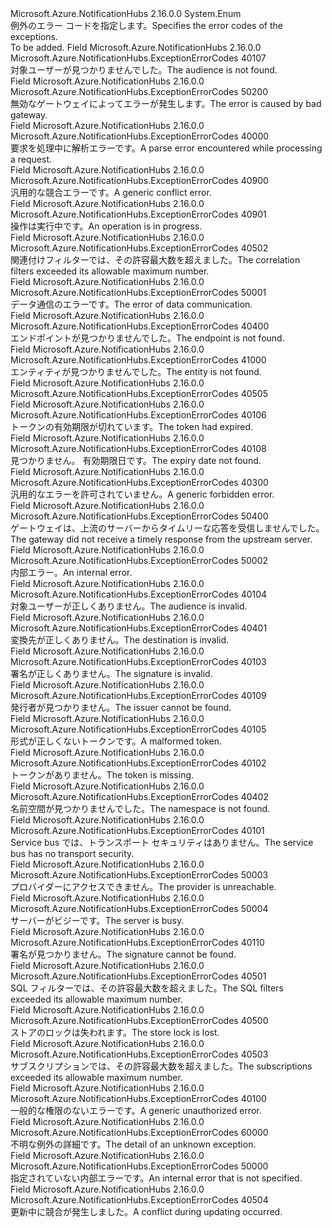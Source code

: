 <Type Name="ExceptionErrorCodes" FullName="Microsoft.Azure.NotificationHubs.ExceptionErrorCodes">
  <TypeSignature Language="C#" Value="public enum ExceptionErrorCodes" />
  <TypeSignature Language="ILAsm" Value=".class public auto ansi sealed ExceptionErrorCodes extends System.Enum" />
  <TypeSignature Language="DocId" Value="T:Microsoft.Azure.NotificationHubs.ExceptionErrorCodes" />
  <TypeSignature Language="VB.NET" Value="Public Enum ExceptionErrorCodes" />
  <TypeSignature Language="F#" Value="type ExceptionErrorCodes = " />
  <AssemblyInfo>
    <AssemblyName>Microsoft.Azure.NotificationHubs</AssemblyName>
    <AssemblyVersion>2.16.0.0</AssemblyVersion>
  </AssemblyInfo>
  <Base>
    <BaseTypeName>System.Enum</BaseTypeName>
  </Base>
  <Docs>
    <summary><span data-ttu-id="832f4-101">例外のエラー コードを指定します。</span><span class="sxs-lookup"><span data-stu-id="832f4-101">Specifies the error codes of the exceptions.</span></span></summary>
    <remarks>To be added.</remarks>
  </Docs>
  <Members>
    <Member MemberName="AudienceNotFound">
      <MemberSignature Language="C#" Value="AudienceNotFound" />
      <MemberSignature Language="ILAsm" Value=".field public static literal valuetype Microsoft.Azure.NotificationHubs.ExceptionErrorCodes AudienceNotFound = int32(40107)" />
      <MemberSignature Language="DocId" Value="F:Microsoft.Azure.NotificationHubs.ExceptionErrorCodes.AudienceNotFound" />
      <MemberSignature Language="VB.NET" Value="AudienceNotFound" />
      <MemberSignature Language="F#" Value="AudienceNotFound = 40107" Usage="Microsoft.Azure.NotificationHubs.ExceptionErrorCodes.AudienceNotFound" />
      <MemberType>Field</MemberType>
      <AssemblyInfo>
        <AssemblyName>Microsoft.Azure.NotificationHubs</AssemblyName>
        <AssemblyVersion>2.16.0.0</AssemblyVersion>
      </AssemblyInfo>
      <ReturnValue>
        <ReturnType>Microsoft.Azure.NotificationHubs.ExceptionErrorCodes</ReturnType>
      </ReturnValue>
      <MemberValue>40107</MemberValue>
      <Docs>
        <summary><span data-ttu-id="832f4-102">対象ユーザーが見つかりませんでした。</span><span class="sxs-lookup"><span data-stu-id="832f4-102">The audience is not found.</span></span></summary>
      </Docs>
    </Member>
    <Member MemberName="BadGatewayFailure">
      <MemberSignature Language="C#" Value="BadGatewayFailure" />
      <MemberSignature Language="ILAsm" Value=".field public static literal valuetype Microsoft.Azure.NotificationHubs.ExceptionErrorCodes BadGatewayFailure = int32(50200)" />
      <MemberSignature Language="DocId" Value="F:Microsoft.Azure.NotificationHubs.ExceptionErrorCodes.BadGatewayFailure" />
      <MemberSignature Language="VB.NET" Value="BadGatewayFailure" />
      <MemberSignature Language="F#" Value="BadGatewayFailure = 50200" Usage="Microsoft.Azure.NotificationHubs.ExceptionErrorCodes.BadGatewayFailure" />
      <MemberType>Field</MemberType>
      <AssemblyInfo>
        <AssemblyName>Microsoft.Azure.NotificationHubs</AssemblyName>
        <AssemblyVersion>2.16.0.0</AssemblyVersion>
      </AssemblyInfo>
      <ReturnValue>
        <ReturnType>Microsoft.Azure.NotificationHubs.ExceptionErrorCodes</ReturnType>
      </ReturnValue>
      <MemberValue>50200</MemberValue>
      <Docs>
        <summary><span data-ttu-id="832f4-103">無効なゲートウェイによってエラーが発生します。</span><span class="sxs-lookup"><span data-stu-id="832f4-103">The error is caused by bad gateway.</span></span></summary>
      </Docs>
    </Member>
    <Member MemberName="BadRequest">
      <MemberSignature Language="C#" Value="BadRequest" />
      <MemberSignature Language="ILAsm" Value=".field public static literal valuetype Microsoft.Azure.NotificationHubs.ExceptionErrorCodes BadRequest = int32(40000)" />
      <MemberSignature Language="DocId" Value="F:Microsoft.Azure.NotificationHubs.ExceptionErrorCodes.BadRequest" />
      <MemberSignature Language="VB.NET" Value="BadRequest" />
      <MemberSignature Language="F#" Value="BadRequest = 40000" Usage="Microsoft.Azure.NotificationHubs.ExceptionErrorCodes.BadRequest" />
      <MemberType>Field</MemberType>
      <AssemblyInfo>
        <AssemblyName>Microsoft.Azure.NotificationHubs</AssemblyName>
        <AssemblyVersion>2.16.0.0</AssemblyVersion>
      </AssemblyInfo>
      <ReturnValue>
        <ReturnType>Microsoft.Azure.NotificationHubs.ExceptionErrorCodes</ReturnType>
      </ReturnValue>
      <MemberValue>40000</MemberValue>
      <Docs>
        <summary><span data-ttu-id="832f4-104">要求を処理中に解析エラーです。</span><span class="sxs-lookup"><span data-stu-id="832f4-104">A parse error encountered while processing a request.</span></span></summary>
      </Docs>
    </Member>
    <Member MemberName="ConflictGeneric">
      <MemberSignature Language="C#" Value="ConflictGeneric" />
      <MemberSignature Language="ILAsm" Value=".field public static literal valuetype Microsoft.Azure.NotificationHubs.ExceptionErrorCodes ConflictGeneric = int32(40900)" />
      <MemberSignature Language="DocId" Value="F:Microsoft.Azure.NotificationHubs.ExceptionErrorCodes.ConflictGeneric" />
      <MemberSignature Language="VB.NET" Value="ConflictGeneric" />
      <MemberSignature Language="F#" Value="ConflictGeneric = 40900" Usage="Microsoft.Azure.NotificationHubs.ExceptionErrorCodes.ConflictGeneric" />
      <MemberType>Field</MemberType>
      <AssemblyInfo>
        <AssemblyName>Microsoft.Azure.NotificationHubs</AssemblyName>
        <AssemblyVersion>2.16.0.0</AssemblyVersion>
      </AssemblyInfo>
      <ReturnValue>
        <ReturnType>Microsoft.Azure.NotificationHubs.ExceptionErrorCodes</ReturnType>
      </ReturnValue>
      <MemberValue>40900</MemberValue>
      <Docs>
        <summary><span data-ttu-id="832f4-105">汎用的な競合エラーです。</span><span class="sxs-lookup"><span data-stu-id="832f4-105">A generic conflict error.</span></span></summary>
      </Docs>
    </Member>
    <Member MemberName="ConflictOperationInProgress">
      <MemberSignature Language="C#" Value="ConflictOperationInProgress" />
      <MemberSignature Language="ILAsm" Value=".field public static literal valuetype Microsoft.Azure.NotificationHubs.ExceptionErrorCodes ConflictOperationInProgress = int32(40901)" />
      <MemberSignature Language="DocId" Value="F:Microsoft.Azure.NotificationHubs.ExceptionErrorCodes.ConflictOperationInProgress" />
      <MemberSignature Language="VB.NET" Value="ConflictOperationInProgress" />
      <MemberSignature Language="F#" Value="ConflictOperationInProgress = 40901" Usage="Microsoft.Azure.NotificationHubs.ExceptionErrorCodes.ConflictOperationInProgress" />
      <MemberType>Field</MemberType>
      <AssemblyInfo>
        <AssemblyName>Microsoft.Azure.NotificationHubs</AssemblyName>
        <AssemblyVersion>2.16.0.0</AssemblyVersion>
      </AssemblyInfo>
      <ReturnValue>
        <ReturnType>Microsoft.Azure.NotificationHubs.ExceptionErrorCodes</ReturnType>
      </ReturnValue>
      <MemberValue>40901</MemberValue>
      <Docs>
        <summary><span data-ttu-id="832f4-106">操作は実行中です。</span><span class="sxs-lookup"><span data-stu-id="832f4-106">An operation is in progress.</span></span></summary>
      </Docs>
    </Member>
    <Member MemberName="CorrelationFiltersExceeded">
      <MemberSignature Language="C#" Value="CorrelationFiltersExceeded" />
      <MemberSignature Language="ILAsm" Value=".field public static literal valuetype Microsoft.Azure.NotificationHubs.ExceptionErrorCodes CorrelationFiltersExceeded = int32(40502)" />
      <MemberSignature Language="DocId" Value="F:Microsoft.Azure.NotificationHubs.ExceptionErrorCodes.CorrelationFiltersExceeded" />
      <MemberSignature Language="VB.NET" Value="CorrelationFiltersExceeded" />
      <MemberSignature Language="F#" Value="CorrelationFiltersExceeded = 40502" Usage="Microsoft.Azure.NotificationHubs.ExceptionErrorCodes.CorrelationFiltersExceeded" />
      <MemberType>Field</MemberType>
      <AssemblyInfo>
        <AssemblyName>Microsoft.Azure.NotificationHubs</AssemblyName>
        <AssemblyVersion>2.16.0.0</AssemblyVersion>
      </AssemblyInfo>
      <ReturnValue>
        <ReturnType>Microsoft.Azure.NotificationHubs.ExceptionErrorCodes</ReturnType>
      </ReturnValue>
      <MemberValue>40502</MemberValue>
      <Docs>
        <summary><span data-ttu-id="832f4-107">関連付けフィルターでは、その許容最大数を超えました。</span><span class="sxs-lookup"><span data-stu-id="832f4-107">The correlation filters exceeded its allowable maximum number.</span></span></summary>
      </Docs>
    </Member>
    <Member MemberName="DataCommunicationError">
      <MemberSignature Language="C#" Value="DataCommunicationError" />
      <MemberSignature Language="ILAsm" Value=".field public static literal valuetype Microsoft.Azure.NotificationHubs.ExceptionErrorCodes DataCommunicationError = int32(50001)" />
      <MemberSignature Language="DocId" Value="F:Microsoft.Azure.NotificationHubs.ExceptionErrorCodes.DataCommunicationError" />
      <MemberSignature Language="VB.NET" Value="DataCommunicationError" />
      <MemberSignature Language="F#" Value="DataCommunicationError = 50001" Usage="Microsoft.Azure.NotificationHubs.ExceptionErrorCodes.DataCommunicationError" />
      <MemberType>Field</MemberType>
      <AssemblyInfo>
        <AssemblyName>Microsoft.Azure.NotificationHubs</AssemblyName>
        <AssemblyVersion>2.16.0.0</AssemblyVersion>
      </AssemblyInfo>
      <ReturnValue>
        <ReturnType>Microsoft.Azure.NotificationHubs.ExceptionErrorCodes</ReturnType>
      </ReturnValue>
      <MemberValue>50001</MemberValue>
      <Docs>
        <summary><span data-ttu-id="832f4-108">データ通信のエラーです。</span><span class="sxs-lookup"><span data-stu-id="832f4-108">The error of data communication.</span></span></summary>
      </Docs>
    </Member>
    <Member MemberName="EndpointNotFound">
      <MemberSignature Language="C#" Value="EndpointNotFound" />
      <MemberSignature Language="ILAsm" Value=".field public static literal valuetype Microsoft.Azure.NotificationHubs.ExceptionErrorCodes EndpointNotFound = int32(40400)" />
      <MemberSignature Language="DocId" Value="F:Microsoft.Azure.NotificationHubs.ExceptionErrorCodes.EndpointNotFound" />
      <MemberSignature Language="VB.NET" Value="EndpointNotFound" />
      <MemberSignature Language="F#" Value="EndpointNotFound = 40400" Usage="Microsoft.Azure.NotificationHubs.ExceptionErrorCodes.EndpointNotFound" />
      <MemberType>Field</MemberType>
      <AssemblyInfo>
        <AssemblyName>Microsoft.Azure.NotificationHubs</AssemblyName>
        <AssemblyVersion>2.16.0.0</AssemblyVersion>
      </AssemblyInfo>
      <ReturnValue>
        <ReturnType>Microsoft.Azure.NotificationHubs.ExceptionErrorCodes</ReturnType>
      </ReturnValue>
      <MemberValue>40400</MemberValue>
      <Docs>
        <summary><span data-ttu-id="832f4-109">エンドポイントが見つかりませんでした。</span><span class="sxs-lookup"><span data-stu-id="832f4-109">The endpoint is not found.</span></span></summary>
      </Docs>
    </Member>
    <Member MemberName="EntityGone">
      <MemberSignature Language="C#" Value="EntityGone" />
      <MemberSignature Language="ILAsm" Value=".field public static literal valuetype Microsoft.Azure.NotificationHubs.ExceptionErrorCodes EntityGone = int32(41000)" />
      <MemberSignature Language="DocId" Value="F:Microsoft.Azure.NotificationHubs.ExceptionErrorCodes.EntityGone" />
      <MemberSignature Language="VB.NET" Value="EntityGone" />
      <MemberSignature Language="F#" Value="EntityGone = 41000" Usage="Microsoft.Azure.NotificationHubs.ExceptionErrorCodes.EntityGone" />
      <MemberType>Field</MemberType>
      <AssemblyInfo>
        <AssemblyName>Microsoft.Azure.NotificationHubs</AssemblyName>
        <AssemblyVersion>2.16.0.0</AssemblyVersion>
      </AssemblyInfo>
      <ReturnValue>
        <ReturnType>Microsoft.Azure.NotificationHubs.ExceptionErrorCodes</ReturnType>
      </ReturnValue>
      <MemberValue>41000</MemberValue>
      <Docs>
        <summary><span data-ttu-id="832f4-110">エンティティが見つかりませんでした。</span><span class="sxs-lookup"><span data-stu-id="832f4-110">The entity is not found.</span></span></summary>
      </Docs>
    </Member>
    <Member MemberName="EventHubAtFullCapacity">
      <MemberSignature Language="C#" Value="EventHubAtFullCapacity" />
      <MemberSignature Language="ILAsm" Value=".field public static literal valuetype Microsoft.Azure.NotificationHubs.ExceptionErrorCodes EventHubAtFullCapacity = int32(40505)" />
      <MemberSignature Language="DocId" Value="F:Microsoft.Azure.NotificationHubs.ExceptionErrorCodes.EventHubAtFullCapacity" />
      <MemberSignature Language="VB.NET" Value="EventHubAtFullCapacity" />
      <MemberSignature Language="F#" Value="EventHubAtFullCapacity = 40505" Usage="Microsoft.Azure.NotificationHubs.ExceptionErrorCodes.EventHubAtFullCapacity" />
      <MemberType>Field</MemberType>
      <AssemblyInfo>
        <AssemblyName>Microsoft.Azure.NotificationHubs</AssemblyName>
        <AssemblyVersion>2.16.0.0</AssemblyVersion>
      </AssemblyInfo>
      <ReturnValue>
        <ReturnType>Microsoft.Azure.NotificationHubs.ExceptionErrorCodes</ReturnType>
      </ReturnValue>
      <MemberValue>40505</MemberValue>
      <Docs>
        <summary />
      </Docs>
    </Member>
    <Member MemberName="ExpiredToken">
      <MemberSignature Language="C#" Value="ExpiredToken" />
      <MemberSignature Language="ILAsm" Value=".field public static literal valuetype Microsoft.Azure.NotificationHubs.ExceptionErrorCodes ExpiredToken = int32(40106)" />
      <MemberSignature Language="DocId" Value="F:Microsoft.Azure.NotificationHubs.ExceptionErrorCodes.ExpiredToken" />
      <MemberSignature Language="VB.NET" Value="ExpiredToken" />
      <MemberSignature Language="F#" Value="ExpiredToken = 40106" Usage="Microsoft.Azure.NotificationHubs.ExceptionErrorCodes.ExpiredToken" />
      <MemberType>Field</MemberType>
      <AssemblyInfo>
        <AssemblyName>Microsoft.Azure.NotificationHubs</AssemblyName>
        <AssemblyVersion>2.16.0.0</AssemblyVersion>
      </AssemblyInfo>
      <ReturnValue>
        <ReturnType>Microsoft.Azure.NotificationHubs.ExceptionErrorCodes</ReturnType>
      </ReturnValue>
      <MemberValue>40106</MemberValue>
      <Docs>
        <summary><span data-ttu-id="832f4-111">トークンの有効期限が切れています。</span><span class="sxs-lookup"><span data-stu-id="832f4-111">The token had expired.</span></span></summary>
      </Docs>
    </Member>
    <Member MemberName="ExpiresOnNotFound">
      <MemberSignature Language="C#" Value="ExpiresOnNotFound" />
      <MemberSignature Language="ILAsm" Value=".field public static literal valuetype Microsoft.Azure.NotificationHubs.ExceptionErrorCodes ExpiresOnNotFound = int32(40108)" />
      <MemberSignature Language="DocId" Value="F:Microsoft.Azure.NotificationHubs.ExceptionErrorCodes.ExpiresOnNotFound" />
      <MemberSignature Language="VB.NET" Value="ExpiresOnNotFound" />
      <MemberSignature Language="F#" Value="ExpiresOnNotFound = 40108" Usage="Microsoft.Azure.NotificationHubs.ExceptionErrorCodes.ExpiresOnNotFound" />
      <MemberType>Field</MemberType>
      <AssemblyInfo>
        <AssemblyName>Microsoft.Azure.NotificationHubs</AssemblyName>
        <AssemblyVersion>2.16.0.0</AssemblyVersion>
      </AssemblyInfo>
      <ReturnValue>
        <ReturnType>Microsoft.Azure.NotificationHubs.ExceptionErrorCodes</ReturnType>
      </ReturnValue>
      <MemberValue>40108</MemberValue>
      <Docs>
        <summary><span data-ttu-id="832f4-112">見つかりません。 有効期限日です。</span><span class="sxs-lookup"><span data-stu-id="832f4-112">The expiry date not found.</span></span></summary>
      </Docs>
    </Member>
    <Member MemberName="ForbiddenGeneric">
      <MemberSignature Language="C#" Value="ForbiddenGeneric" />
      <MemberSignature Language="ILAsm" Value=".field public static literal valuetype Microsoft.Azure.NotificationHubs.ExceptionErrorCodes ForbiddenGeneric = int32(40300)" />
      <MemberSignature Language="DocId" Value="F:Microsoft.Azure.NotificationHubs.ExceptionErrorCodes.ForbiddenGeneric" />
      <MemberSignature Language="VB.NET" Value="ForbiddenGeneric" />
      <MemberSignature Language="F#" Value="ForbiddenGeneric = 40300" Usage="Microsoft.Azure.NotificationHubs.ExceptionErrorCodes.ForbiddenGeneric" />
      <MemberType>Field</MemberType>
      <AssemblyInfo>
        <AssemblyName>Microsoft.Azure.NotificationHubs</AssemblyName>
        <AssemblyVersion>2.16.0.0</AssemblyVersion>
      </AssemblyInfo>
      <ReturnValue>
        <ReturnType>Microsoft.Azure.NotificationHubs.ExceptionErrorCodes</ReturnType>
      </ReturnValue>
      <MemberValue>40300</MemberValue>
      <Docs>
        <summary><span data-ttu-id="832f4-113">汎用的なエラーを許可されていません。</span><span class="sxs-lookup"><span data-stu-id="832f4-113">A generic forbidden error.</span></span></summary>
      </Docs>
    </Member>
    <Member MemberName="GatewayTimeoutFailure">
      <MemberSignature Language="C#" Value="GatewayTimeoutFailure" />
      <MemberSignature Language="ILAsm" Value=".field public static literal valuetype Microsoft.Azure.NotificationHubs.ExceptionErrorCodes GatewayTimeoutFailure = int32(50400)" />
      <MemberSignature Language="DocId" Value="F:Microsoft.Azure.NotificationHubs.ExceptionErrorCodes.GatewayTimeoutFailure" />
      <MemberSignature Language="VB.NET" Value="GatewayTimeoutFailure" />
      <MemberSignature Language="F#" Value="GatewayTimeoutFailure = 50400" Usage="Microsoft.Azure.NotificationHubs.ExceptionErrorCodes.GatewayTimeoutFailure" />
      <MemberType>Field</MemberType>
      <AssemblyInfo>
        <AssemblyName>Microsoft.Azure.NotificationHubs</AssemblyName>
        <AssemblyVersion>2.16.0.0</AssemblyVersion>
      </AssemblyInfo>
      <ReturnValue>
        <ReturnType>Microsoft.Azure.NotificationHubs.ExceptionErrorCodes</ReturnType>
      </ReturnValue>
      <MemberValue>50400</MemberValue>
      <Docs>
        <summary><span data-ttu-id="832f4-114">ゲートウェイは、上流のサーバーからタイムリーな応答を受信しませんでした。</span><span class="sxs-lookup"><span data-stu-id="832f4-114">The gateway did not receive a timely response from the upstream server.</span></span></summary>
      </Docs>
    </Member>
    <Member MemberName="InternalFailure">
      <MemberSignature Language="C#" Value="InternalFailure" />
      <MemberSignature Language="ILAsm" Value=".field public static literal valuetype Microsoft.Azure.NotificationHubs.ExceptionErrorCodes InternalFailure = int32(50002)" />
      <MemberSignature Language="DocId" Value="F:Microsoft.Azure.NotificationHubs.ExceptionErrorCodes.InternalFailure" />
      <MemberSignature Language="VB.NET" Value="InternalFailure" />
      <MemberSignature Language="F#" Value="InternalFailure = 50002" Usage="Microsoft.Azure.NotificationHubs.ExceptionErrorCodes.InternalFailure" />
      <MemberType>Field</MemberType>
      <AssemblyInfo>
        <AssemblyName>Microsoft.Azure.NotificationHubs</AssemblyName>
        <AssemblyVersion>2.16.0.0</AssemblyVersion>
      </AssemblyInfo>
      <ReturnValue>
        <ReturnType>Microsoft.Azure.NotificationHubs.ExceptionErrorCodes</ReturnType>
      </ReturnValue>
      <MemberValue>50002</MemberValue>
      <Docs>
        <summary><span data-ttu-id="832f4-115">内部エラー。</span><span class="sxs-lookup"><span data-stu-id="832f4-115">An internal error.</span></span></summary>
      </Docs>
    </Member>
    <Member MemberName="InvalidAudience">
      <MemberSignature Language="C#" Value="InvalidAudience" />
      <MemberSignature Language="ILAsm" Value=".field public static literal valuetype Microsoft.Azure.NotificationHubs.ExceptionErrorCodes InvalidAudience = int32(40104)" />
      <MemberSignature Language="DocId" Value="F:Microsoft.Azure.NotificationHubs.ExceptionErrorCodes.InvalidAudience" />
      <MemberSignature Language="VB.NET" Value="InvalidAudience" />
      <MemberSignature Language="F#" Value="InvalidAudience = 40104" Usage="Microsoft.Azure.NotificationHubs.ExceptionErrorCodes.InvalidAudience" />
      <MemberType>Field</MemberType>
      <AssemblyInfo>
        <AssemblyName>Microsoft.Azure.NotificationHubs</AssemblyName>
        <AssemblyVersion>2.16.0.0</AssemblyVersion>
      </AssemblyInfo>
      <ReturnValue>
        <ReturnType>Microsoft.Azure.NotificationHubs.ExceptionErrorCodes</ReturnType>
      </ReturnValue>
      <MemberValue>40104</MemberValue>
      <Docs>
        <summary><span data-ttu-id="832f4-116">対象ユーザーが正しくありません。</span><span class="sxs-lookup"><span data-stu-id="832f4-116">The audience is invalid.</span></span></summary>
      </Docs>
    </Member>
    <Member MemberName="InvalidDestination">
      <MemberSignature Language="C#" Value="InvalidDestination" />
      <MemberSignature Language="ILAsm" Value=".field public static literal valuetype Microsoft.Azure.NotificationHubs.ExceptionErrorCodes InvalidDestination = int32(40401)" />
      <MemberSignature Language="DocId" Value="F:Microsoft.Azure.NotificationHubs.ExceptionErrorCodes.InvalidDestination" />
      <MemberSignature Language="VB.NET" Value="InvalidDestination" />
      <MemberSignature Language="F#" Value="InvalidDestination = 40401" Usage="Microsoft.Azure.NotificationHubs.ExceptionErrorCodes.InvalidDestination" />
      <MemberType>Field</MemberType>
      <AssemblyInfo>
        <AssemblyName>Microsoft.Azure.NotificationHubs</AssemblyName>
        <AssemblyVersion>2.16.0.0</AssemblyVersion>
      </AssemblyInfo>
      <ReturnValue>
        <ReturnType>Microsoft.Azure.NotificationHubs.ExceptionErrorCodes</ReturnType>
      </ReturnValue>
      <MemberValue>40401</MemberValue>
      <Docs>
        <summary><span data-ttu-id="832f4-117">変換先が正しくありません。</span><span class="sxs-lookup"><span data-stu-id="832f4-117">The destination is invalid.</span></span></summary>
      </Docs>
    </Member>
    <Member MemberName="InvalidSignature">
      <MemberSignature Language="C#" Value="InvalidSignature" />
      <MemberSignature Language="ILAsm" Value=".field public static literal valuetype Microsoft.Azure.NotificationHubs.ExceptionErrorCodes InvalidSignature = int32(40103)" />
      <MemberSignature Language="DocId" Value="F:Microsoft.Azure.NotificationHubs.ExceptionErrorCodes.InvalidSignature" />
      <MemberSignature Language="VB.NET" Value="InvalidSignature" />
      <MemberSignature Language="F#" Value="InvalidSignature = 40103" Usage="Microsoft.Azure.NotificationHubs.ExceptionErrorCodes.InvalidSignature" />
      <MemberType>Field</MemberType>
      <AssemblyInfo>
        <AssemblyName>Microsoft.Azure.NotificationHubs</AssemblyName>
        <AssemblyVersion>2.16.0.0</AssemblyVersion>
      </AssemblyInfo>
      <ReturnValue>
        <ReturnType>Microsoft.Azure.NotificationHubs.ExceptionErrorCodes</ReturnType>
      </ReturnValue>
      <MemberValue>40103</MemberValue>
      <Docs>
        <summary><span data-ttu-id="832f4-118">署名が正しくありません。</span><span class="sxs-lookup"><span data-stu-id="832f4-118">The signature is invalid.</span></span></summary>
      </Docs>
    </Member>
    <Member MemberName="IssuerNotFound">
      <MemberSignature Language="C#" Value="IssuerNotFound" />
      <MemberSignature Language="ILAsm" Value=".field public static literal valuetype Microsoft.Azure.NotificationHubs.ExceptionErrorCodes IssuerNotFound = int32(40109)" />
      <MemberSignature Language="DocId" Value="F:Microsoft.Azure.NotificationHubs.ExceptionErrorCodes.IssuerNotFound" />
      <MemberSignature Language="VB.NET" Value="IssuerNotFound" />
      <MemberSignature Language="F#" Value="IssuerNotFound = 40109" Usage="Microsoft.Azure.NotificationHubs.ExceptionErrorCodes.IssuerNotFound" />
      <MemberType>Field</MemberType>
      <AssemblyInfo>
        <AssemblyName>Microsoft.Azure.NotificationHubs</AssemblyName>
        <AssemblyVersion>2.16.0.0</AssemblyVersion>
      </AssemblyInfo>
      <ReturnValue>
        <ReturnType>Microsoft.Azure.NotificationHubs.ExceptionErrorCodes</ReturnType>
      </ReturnValue>
      <MemberValue>40109</MemberValue>
      <Docs>
        <summary><span data-ttu-id="832f4-119">発行者が見つかりません。</span><span class="sxs-lookup"><span data-stu-id="832f4-119">The issuer cannot be found.</span></span></summary>
      </Docs>
    </Member>
    <Member MemberName="MalformedToken">
      <MemberSignature Language="C#" Value="MalformedToken" />
      <MemberSignature Language="ILAsm" Value=".field public static literal valuetype Microsoft.Azure.NotificationHubs.ExceptionErrorCodes MalformedToken = int32(40105)" />
      <MemberSignature Language="DocId" Value="F:Microsoft.Azure.NotificationHubs.ExceptionErrorCodes.MalformedToken" />
      <MemberSignature Language="VB.NET" Value="MalformedToken" />
      <MemberSignature Language="F#" Value="MalformedToken = 40105" Usage="Microsoft.Azure.NotificationHubs.ExceptionErrorCodes.MalformedToken" />
      <MemberType>Field</MemberType>
      <AssemblyInfo>
        <AssemblyName>Microsoft.Azure.NotificationHubs</AssemblyName>
        <AssemblyVersion>2.16.0.0</AssemblyVersion>
      </AssemblyInfo>
      <ReturnValue>
        <ReturnType>Microsoft.Azure.NotificationHubs.ExceptionErrorCodes</ReturnType>
      </ReturnValue>
      <MemberValue>40105</MemberValue>
      <Docs>
        <summary><span data-ttu-id="832f4-120">形式が正しくないトークンです。</span><span class="sxs-lookup"><span data-stu-id="832f4-120">A malformed token.</span></span></summary>
      </Docs>
    </Member>
    <Member MemberName="MissingToken">
      <MemberSignature Language="C#" Value="MissingToken" />
      <MemberSignature Language="ILAsm" Value=".field public static literal valuetype Microsoft.Azure.NotificationHubs.ExceptionErrorCodes MissingToken = int32(40102)" />
      <MemberSignature Language="DocId" Value="F:Microsoft.Azure.NotificationHubs.ExceptionErrorCodes.MissingToken" />
      <MemberSignature Language="VB.NET" Value="MissingToken" />
      <MemberSignature Language="F#" Value="MissingToken = 40102" Usage="Microsoft.Azure.NotificationHubs.ExceptionErrorCodes.MissingToken" />
      <MemberType>Field</MemberType>
      <AssemblyInfo>
        <AssemblyName>Microsoft.Azure.NotificationHubs</AssemblyName>
        <AssemblyVersion>2.16.0.0</AssemblyVersion>
      </AssemblyInfo>
      <ReturnValue>
        <ReturnType>Microsoft.Azure.NotificationHubs.ExceptionErrorCodes</ReturnType>
      </ReturnValue>
      <MemberValue>40102</MemberValue>
      <Docs>
        <summary><span data-ttu-id="832f4-121">トークンがありません。</span><span class="sxs-lookup"><span data-stu-id="832f4-121">The token is missing.</span></span></summary>
      </Docs>
    </Member>
    <Member MemberName="NamespaceNotFound">
      <MemberSignature Language="C#" Value="NamespaceNotFound" />
      <MemberSignature Language="ILAsm" Value=".field public static literal valuetype Microsoft.Azure.NotificationHubs.ExceptionErrorCodes NamespaceNotFound = int32(40402)" />
      <MemberSignature Language="DocId" Value="F:Microsoft.Azure.NotificationHubs.ExceptionErrorCodes.NamespaceNotFound" />
      <MemberSignature Language="VB.NET" Value="NamespaceNotFound" />
      <MemberSignature Language="F#" Value="NamespaceNotFound = 40402" Usage="Microsoft.Azure.NotificationHubs.ExceptionErrorCodes.NamespaceNotFound" />
      <MemberType>Field</MemberType>
      <AssemblyInfo>
        <AssemblyName>Microsoft.Azure.NotificationHubs</AssemblyName>
        <AssemblyVersion>2.16.0.0</AssemblyVersion>
      </AssemblyInfo>
      <ReturnValue>
        <ReturnType>Microsoft.Azure.NotificationHubs.ExceptionErrorCodes</ReturnType>
      </ReturnValue>
      <MemberValue>40402</MemberValue>
      <Docs>
        <summary><span data-ttu-id="832f4-122">名前空間が見つかりませんでした。</span><span class="sxs-lookup"><span data-stu-id="832f4-122">The namespace is not found.</span></span></summary>
      </Docs>
    </Member>
    <Member MemberName="NoTransportSecurity">
      <MemberSignature Language="C#" Value="NoTransportSecurity" />
      <MemberSignature Language="ILAsm" Value=".field public static literal valuetype Microsoft.Azure.NotificationHubs.ExceptionErrorCodes NoTransportSecurity = int32(40101)" />
      <MemberSignature Language="DocId" Value="F:Microsoft.Azure.NotificationHubs.ExceptionErrorCodes.NoTransportSecurity" />
      <MemberSignature Language="VB.NET" Value="NoTransportSecurity" />
      <MemberSignature Language="F#" Value="NoTransportSecurity = 40101" Usage="Microsoft.Azure.NotificationHubs.ExceptionErrorCodes.NoTransportSecurity" />
      <MemberType>Field</MemberType>
      <AssemblyInfo>
        <AssemblyName>Microsoft.Azure.NotificationHubs</AssemblyName>
        <AssemblyVersion>2.16.0.0</AssemblyVersion>
      </AssemblyInfo>
      <ReturnValue>
        <ReturnType>Microsoft.Azure.NotificationHubs.ExceptionErrorCodes</ReturnType>
      </ReturnValue>
      <MemberValue>40101</MemberValue>
      <Docs>
        <summary><span data-ttu-id="832f4-123">Service bus では、トランスポート セキュリティはありません。</span><span class="sxs-lookup"><span data-stu-id="832f4-123">The service bus has no transport security.</span></span></summary>
      </Docs>
    </Member>
    <Member MemberName="ProviderUnreachable">
      <MemberSignature Language="C#" Value="ProviderUnreachable" />
      <MemberSignature Language="ILAsm" Value=".field public static literal valuetype Microsoft.Azure.NotificationHubs.ExceptionErrorCodes ProviderUnreachable = int32(50003)" />
      <MemberSignature Language="DocId" Value="F:Microsoft.Azure.NotificationHubs.ExceptionErrorCodes.ProviderUnreachable" />
      <MemberSignature Language="VB.NET" Value="ProviderUnreachable" />
      <MemberSignature Language="F#" Value="ProviderUnreachable = 50003" Usage="Microsoft.Azure.NotificationHubs.ExceptionErrorCodes.ProviderUnreachable" />
      <MemberType>Field</MemberType>
      <AssemblyInfo>
        <AssemblyName>Microsoft.Azure.NotificationHubs</AssemblyName>
        <AssemblyVersion>2.16.0.0</AssemblyVersion>
      </AssemblyInfo>
      <ReturnValue>
        <ReturnType>Microsoft.Azure.NotificationHubs.ExceptionErrorCodes</ReturnType>
      </ReturnValue>
      <MemberValue>50003</MemberValue>
      <Docs>
        <summary><span data-ttu-id="832f4-124">プロバイダーにアクセスできません。</span><span class="sxs-lookup"><span data-stu-id="832f4-124">The provider is unreachable.</span></span></summary>
      </Docs>
    </Member>
    <Member MemberName="ServerBusy">
      <MemberSignature Language="C#" Value="ServerBusy" />
      <MemberSignature Language="ILAsm" Value=".field public static literal valuetype Microsoft.Azure.NotificationHubs.ExceptionErrorCodes ServerBusy = int32(50004)" />
      <MemberSignature Language="DocId" Value="F:Microsoft.Azure.NotificationHubs.ExceptionErrorCodes.ServerBusy" />
      <MemberSignature Language="VB.NET" Value="ServerBusy" />
      <MemberSignature Language="F#" Value="ServerBusy = 50004" Usage="Microsoft.Azure.NotificationHubs.ExceptionErrorCodes.ServerBusy" />
      <MemberType>Field</MemberType>
      <AssemblyInfo>
        <AssemblyName>Microsoft.Azure.NotificationHubs</AssemblyName>
        <AssemblyVersion>2.16.0.0</AssemblyVersion>
      </AssemblyInfo>
      <ReturnValue>
        <ReturnType>Microsoft.Azure.NotificationHubs.ExceptionErrorCodes</ReturnType>
      </ReturnValue>
      <MemberValue>50004</MemberValue>
      <Docs>
        <summary><span data-ttu-id="832f4-125">サーバーがビジーです。</span><span class="sxs-lookup"><span data-stu-id="832f4-125">The server is busy.</span></span></summary>
      </Docs>
    </Member>
    <Member MemberName="SignatureNotFound">
      <MemberSignature Language="C#" Value="SignatureNotFound" />
      <MemberSignature Language="ILAsm" Value=".field public static literal valuetype Microsoft.Azure.NotificationHubs.ExceptionErrorCodes SignatureNotFound = int32(40110)" />
      <MemberSignature Language="DocId" Value="F:Microsoft.Azure.NotificationHubs.ExceptionErrorCodes.SignatureNotFound" />
      <MemberSignature Language="VB.NET" Value="SignatureNotFound" />
      <MemberSignature Language="F#" Value="SignatureNotFound = 40110" Usage="Microsoft.Azure.NotificationHubs.ExceptionErrorCodes.SignatureNotFound" />
      <MemberType>Field</MemberType>
      <AssemblyInfo>
        <AssemblyName>Microsoft.Azure.NotificationHubs</AssemblyName>
        <AssemblyVersion>2.16.0.0</AssemblyVersion>
      </AssemblyInfo>
      <ReturnValue>
        <ReturnType>Microsoft.Azure.NotificationHubs.ExceptionErrorCodes</ReturnType>
      </ReturnValue>
      <MemberValue>40110</MemberValue>
      <Docs>
        <summary><span data-ttu-id="832f4-126">署名が見つかりません。</span><span class="sxs-lookup"><span data-stu-id="832f4-126">The signature cannot be found.</span></span></summary>
      </Docs>
    </Member>
    <Member MemberName="SqlFiltersExceeded">
      <MemberSignature Language="C#" Value="SqlFiltersExceeded" />
      <MemberSignature Language="ILAsm" Value=".field public static literal valuetype Microsoft.Azure.NotificationHubs.ExceptionErrorCodes SqlFiltersExceeded = int32(40501)" />
      <MemberSignature Language="DocId" Value="F:Microsoft.Azure.NotificationHubs.ExceptionErrorCodes.SqlFiltersExceeded" />
      <MemberSignature Language="VB.NET" Value="SqlFiltersExceeded" />
      <MemberSignature Language="F#" Value="SqlFiltersExceeded = 40501" Usage="Microsoft.Azure.NotificationHubs.ExceptionErrorCodes.SqlFiltersExceeded" />
      <MemberType>Field</MemberType>
      <AssemblyInfo>
        <AssemblyName>Microsoft.Azure.NotificationHubs</AssemblyName>
        <AssemblyVersion>2.16.0.0</AssemblyVersion>
      </AssemblyInfo>
      <ReturnValue>
        <ReturnType>Microsoft.Azure.NotificationHubs.ExceptionErrorCodes</ReturnType>
      </ReturnValue>
      <MemberValue>40501</MemberValue>
      <Docs>
        <summary><span data-ttu-id="832f4-127">SQL フィルターでは、その許容最大数を超えました。</span><span class="sxs-lookup"><span data-stu-id="832f4-127">The SQL filters exceeded its allowable maximum number.</span></span></summary>
      </Docs>
    </Member>
    <Member MemberName="StoreLockLost">
      <MemberSignature Language="C#" Value="StoreLockLost" />
      <MemberSignature Language="ILAsm" Value=".field public static literal valuetype Microsoft.Azure.NotificationHubs.ExceptionErrorCodes StoreLockLost = int32(40500)" />
      <MemberSignature Language="DocId" Value="F:Microsoft.Azure.NotificationHubs.ExceptionErrorCodes.StoreLockLost" />
      <MemberSignature Language="VB.NET" Value="StoreLockLost" />
      <MemberSignature Language="F#" Value="StoreLockLost = 40500" Usage="Microsoft.Azure.NotificationHubs.ExceptionErrorCodes.StoreLockLost" />
      <MemberType>Field</MemberType>
      <AssemblyInfo>
        <AssemblyName>Microsoft.Azure.NotificationHubs</AssemblyName>
        <AssemblyVersion>2.16.0.0</AssemblyVersion>
      </AssemblyInfo>
      <ReturnValue>
        <ReturnType>Microsoft.Azure.NotificationHubs.ExceptionErrorCodes</ReturnType>
      </ReturnValue>
      <MemberValue>40500</MemberValue>
      <Docs>
        <summary><span data-ttu-id="832f4-128">ストアのロックは失われます。</span><span class="sxs-lookup"><span data-stu-id="832f4-128">The store lock is lost.</span></span></summary>
      </Docs>
    </Member>
    <Member MemberName="SubscriptionsExceeded">
      <MemberSignature Language="C#" Value="SubscriptionsExceeded" />
      <MemberSignature Language="ILAsm" Value=".field public static literal valuetype Microsoft.Azure.NotificationHubs.ExceptionErrorCodes SubscriptionsExceeded = int32(40503)" />
      <MemberSignature Language="DocId" Value="F:Microsoft.Azure.NotificationHubs.ExceptionErrorCodes.SubscriptionsExceeded" />
      <MemberSignature Language="VB.NET" Value="SubscriptionsExceeded" />
      <MemberSignature Language="F#" Value="SubscriptionsExceeded = 40503" Usage="Microsoft.Azure.NotificationHubs.ExceptionErrorCodes.SubscriptionsExceeded" />
      <MemberType>Field</MemberType>
      <AssemblyInfo>
        <AssemblyName>Microsoft.Azure.NotificationHubs</AssemblyName>
        <AssemblyVersion>2.16.0.0</AssemblyVersion>
      </AssemblyInfo>
      <ReturnValue>
        <ReturnType>Microsoft.Azure.NotificationHubs.ExceptionErrorCodes</ReturnType>
      </ReturnValue>
      <MemberValue>40503</MemberValue>
      <Docs>
        <summary><span data-ttu-id="832f4-129">サブスクリプションでは、その許容最大数を超えました。</span><span class="sxs-lookup"><span data-stu-id="832f4-129">The subscriptions exceeded its allowable maximum number.</span></span></summary>
      </Docs>
    </Member>
    <Member MemberName="UnauthorizedGeneric">
      <MemberSignature Language="C#" Value="UnauthorizedGeneric" />
      <MemberSignature Language="ILAsm" Value=".field public static literal valuetype Microsoft.Azure.NotificationHubs.ExceptionErrorCodes UnauthorizedGeneric = int32(40100)" />
      <MemberSignature Language="DocId" Value="F:Microsoft.Azure.NotificationHubs.ExceptionErrorCodes.UnauthorizedGeneric" />
      <MemberSignature Language="VB.NET" Value="UnauthorizedGeneric" />
      <MemberSignature Language="F#" Value="UnauthorizedGeneric = 40100" Usage="Microsoft.Azure.NotificationHubs.ExceptionErrorCodes.UnauthorizedGeneric" />
      <MemberType>Field</MemberType>
      <AssemblyInfo>
        <AssemblyName>Microsoft.Azure.NotificationHubs</AssemblyName>
        <AssemblyVersion>2.16.0.0</AssemblyVersion>
      </AssemblyInfo>
      <ReturnValue>
        <ReturnType>Microsoft.Azure.NotificationHubs.ExceptionErrorCodes</ReturnType>
      </ReturnValue>
      <MemberValue>40100</MemberValue>
      <Docs>
        <summary><span data-ttu-id="832f4-130">一般的な権限のないエラーです。</span><span class="sxs-lookup"><span data-stu-id="832f4-130">A generic unauthorized error.</span></span></summary>
      </Docs>
    </Member>
    <Member MemberName="UnknownExceptionDetail">
      <MemberSignature Language="C#" Value="UnknownExceptionDetail" />
      <MemberSignature Language="ILAsm" Value=".field public static literal valuetype Microsoft.Azure.NotificationHubs.ExceptionErrorCodes UnknownExceptionDetail = int32(60000)" />
      <MemberSignature Language="DocId" Value="F:Microsoft.Azure.NotificationHubs.ExceptionErrorCodes.UnknownExceptionDetail" />
      <MemberSignature Language="VB.NET" Value="UnknownExceptionDetail" />
      <MemberSignature Language="F#" Value="UnknownExceptionDetail = 60000" Usage="Microsoft.Azure.NotificationHubs.ExceptionErrorCodes.UnknownExceptionDetail" />
      <MemberType>Field</MemberType>
      <AssemblyInfo>
        <AssemblyName>Microsoft.Azure.NotificationHubs</AssemblyName>
        <AssemblyVersion>2.16.0.0</AssemblyVersion>
      </AssemblyInfo>
      <ReturnValue>
        <ReturnType>Microsoft.Azure.NotificationHubs.ExceptionErrorCodes</ReturnType>
      </ReturnValue>
      <MemberValue>60000</MemberValue>
      <Docs>
        <summary><span data-ttu-id="832f4-131">不明な例外の詳細です。</span><span class="sxs-lookup"><span data-stu-id="832f4-131">The detail of an unknown exception.</span></span></summary>
      </Docs>
    </Member>
    <Member MemberName="UnspecifiedInternalError">
      <MemberSignature Language="C#" Value="UnspecifiedInternalError" />
      <MemberSignature Language="ILAsm" Value=".field public static literal valuetype Microsoft.Azure.NotificationHubs.ExceptionErrorCodes UnspecifiedInternalError = int32(50000)" />
      <MemberSignature Language="DocId" Value="F:Microsoft.Azure.NotificationHubs.ExceptionErrorCodes.UnspecifiedInternalError" />
      <MemberSignature Language="VB.NET" Value="UnspecifiedInternalError" />
      <MemberSignature Language="F#" Value="UnspecifiedInternalError = 50000" Usage="Microsoft.Azure.NotificationHubs.ExceptionErrorCodes.UnspecifiedInternalError" />
      <MemberType>Field</MemberType>
      <AssemblyInfo>
        <AssemblyName>Microsoft.Azure.NotificationHubs</AssemblyName>
        <AssemblyVersion>2.16.0.0</AssemblyVersion>
      </AssemblyInfo>
      <ReturnValue>
        <ReturnType>Microsoft.Azure.NotificationHubs.ExceptionErrorCodes</ReturnType>
      </ReturnValue>
      <MemberValue>50000</MemberValue>
      <Docs>
        <summary><span data-ttu-id="832f4-132">指定されていない内部エラーです。</span><span class="sxs-lookup"><span data-stu-id="832f4-132">An internal error that is not specified.</span></span></summary>
      </Docs>
    </Member>
    <Member MemberName="UpdateConflict">
      <MemberSignature Language="C#" Value="UpdateConflict" />
      <MemberSignature Language="ILAsm" Value=".field public static literal valuetype Microsoft.Azure.NotificationHubs.ExceptionErrorCodes UpdateConflict = int32(40504)" />
      <MemberSignature Language="DocId" Value="F:Microsoft.Azure.NotificationHubs.ExceptionErrorCodes.UpdateConflict" />
      <MemberSignature Language="VB.NET" Value="UpdateConflict" />
      <MemberSignature Language="F#" Value="UpdateConflict = 40504" Usage="Microsoft.Azure.NotificationHubs.ExceptionErrorCodes.UpdateConflict" />
      <MemberType>Field</MemberType>
      <AssemblyInfo>
        <AssemblyName>Microsoft.Azure.NotificationHubs</AssemblyName>
        <AssemblyVersion>2.16.0.0</AssemblyVersion>
      </AssemblyInfo>
      <ReturnValue>
        <ReturnType>Microsoft.Azure.NotificationHubs.ExceptionErrorCodes</ReturnType>
      </ReturnValue>
      <MemberValue>40504</MemberValue>
      <Docs>
        <summary><span data-ttu-id="832f4-133">更新中に競合が発生しました。</span><span class="sxs-lookup"><span data-stu-id="832f4-133">A conflict during updating occurred.</span></span></summary>
      </Docs>
    </Member>
  </Members>
</Type>